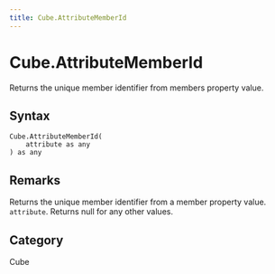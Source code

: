 ```yaml
---
title: Cube.AttributeMemberId
---
```


# Cube.AttributeMemberId


Returns the unique member identifier from members property value.


## Syntax

```powerquery
Cube.AttributeMemberId(
    attribute as any
) as any
```


## Remarks

Returns the unique member identifier from a member property value. <code>attribute</code>. Returns null for any other values.



## Category
Cube
